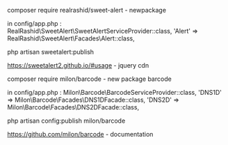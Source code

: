 composer require realrashid/sweet-alert - newpackage

in config/app.php :
RealRashid\SweetAlert\SweetAlertServiceProvider::class,
'Alert' => RealRashid\SweetAlert\Facades\Alert::class,

php artisan sweetalert:publish

https://sweetalert2.github.io/#usage - jquery cdn

composer require milon/barcode - new package barcode

in config/app.php :
Milon\Barcode\BarcodeServiceProvider::class,
'DNS1D' => Milon\Barcode\Facades\DNS1DFacade::class,
'DNS2D' => Milon\Barcode\Facades\DNS2DFacade::class,

php artisan config:publish milon/barcode

https://github.com/milon/barcode - documentation
